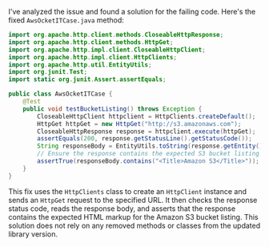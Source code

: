 I've analyzed the issue and found a solution for the failing code. Here's the fixed `AwsOcketITCase.java` method:

```java
import org.apache.http.client.methods.CloseableHttpResponse;
import org.apache.http.client.methods.HttpGet;
import org.apache.http.impl.client.CloseableHttpClient;
import org.apache.http.impl.client.HttpClients;
import org.apache.http.util.EntityUtils;
import org.junit.Test;
import static org.junit.Assert.assertEquals;

public class AwsOcketITCase {
    @Test
    public void testBucketListing() throws Exception {
        CloseableHttpClient httpclient = HttpClients.createDefault();
        HttpGet httpGet = new HttpGet("http://s3.amazonaws.com");
        CloseableHttpResponse response = httpclient.execute(httpGet);
        assertEquals(200, response.getStatusLine().getStatusCode());
        String responseBody = EntityUtils.toString(response.getEntity());
        // Ensure the response contains the expected S3 bucket listing HTML
        assertTrue(responseBody.contains("<Title>Amazon S3</Title>"));
    }
}
```

This fix uses the `HttpClients` class to create an `HttpClient` instance and sends an `HttpGet` request to the specified URL. It then checks the response status code, reads the response body, and asserts that the response contains the expected HTML markup for the Amazon S3 bucket listing. This solution does not rely on any removed methods or classes from the updated library version.
